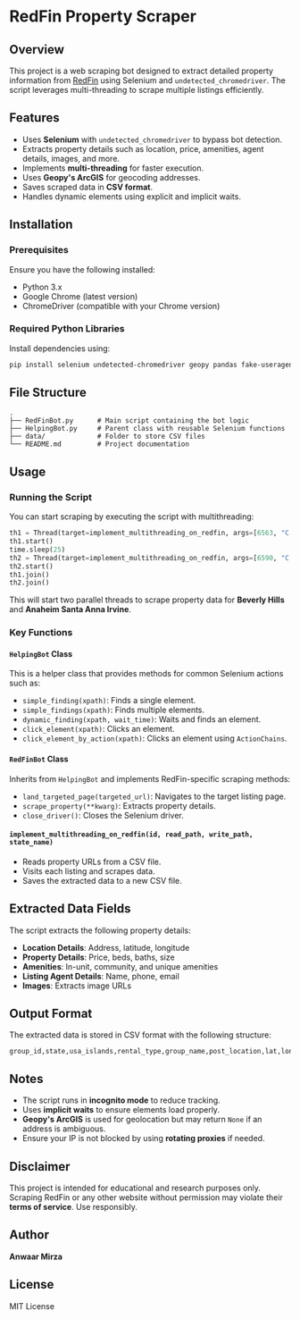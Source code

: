 # RedFin Property Scraper

## Overview
This project is a web scraping bot designed to extract detailed property information from [RedFin](https://www.redfin.com/) using Selenium and `undetected_chromedriver`. The script leverages multi-threading to scrape multiple listings efficiently.

## Features
- Uses **Selenium** with `undetected_chromedriver` to bypass bot detection.
- Extracts property details such as location, price, amenities, agent details, images, and more.
- Implements **multi-threading** for faster execution.
- Uses **Geopy's ArcGIS** for geocoding addresses.
- Saves scraped data in **CSV format**.
- Handles dynamic elements using explicit and implicit waits.

## Installation

### Prerequisites
Ensure you have the following installed:
- Python 3.x
- Google Chrome (latest version)
- ChromeDriver (compatible with your Chrome version)

### Required Python Libraries
Install dependencies using:

```sh
pip install selenium undetected-chromedriver geopy pandas fake-useragent webdriver-manager
```

## File Structure
```
.
├── RedFinBot.py      # Main script containing the bot logic
├── HelpingBot.py     # Parent class with reusable Selenium functions
├── data/             # Folder to store CSV files
└── README.md         # Project documentation
```

## Usage

### Running the Script
You can start scraping by executing the script with multithreading:

```python
th1 = Thread(target=implement_multithreading_on_redfin, args=[6563, "C:\\Users\\anwaa\\Downloads\\11 file links Redfin\\Beverly Hills.csv", "./RedfinData/Beverly Hills.csv", "Beverly Hills"])
th1.start()
time.sleep(25)
th2 = Thread(target=implement_multithreading_on_redfin, args=[6590, "C:\\Users\\anwaa\\Downloads\\11 file links Redfin\\Anaheim Santa Anna Irvine.csv", "./RedfinData/Anaheim Santa Anna Irvine.csv", "Anaheim Santa Anna Irvine"])
th2.start()
th1.join()
th2.join()
```

This will start two parallel threads to scrape property data for **Beverly Hills** and **Anaheim Santa Anna Irvine**.

### Key Functions

#### `HelpingBot` Class
This is a helper class that provides methods for common Selenium actions such as:
- `simple_finding(xpath)`: Finds a single element.
- `simple_findings(xpath)`: Finds multiple elements.
- `dynamic_finding(xpath, wait_time)`: Waits and finds an element.
- `click_element(xpath)`: Clicks an element.
- `click_element_by_action(xpath)`: Clicks an element using `ActionChains`.

#### `RedFinBot` Class
Inherits from `HelpingBot` and implements RedFin-specific scraping methods:
- `land_targeted_page(targeted_url)`: Navigates to the target listing page.
- `scrape_property(**kwarg)`: Extracts property details.
- `close_driver()`: Closes the Selenium driver.

#### `implement_multithreading_on_redfin(id, read_path, write_path, state_name)`
- Reads property URLs from a CSV file.
- Visits each listing and scrapes data.
- Saves the extracted data to a new CSV file.

## Extracted Data Fields
The script extracts the following property details:
- **Location Details**: Address, latitude, longitude
- **Property Details**: Price, beds, baths, size
- **Amenities**: In-unit, community, and unique amenities
- **Listing Agent Details**: Name, phone, email
- **Images**: Extracts image URLs

## Output Format
The extracted data is stored in CSV format with the following structure:

```
group_id,state,usa_islands,rental_type,group_name,post_location,lat,lon,property_price,property_beds,property_baths,sleeps,size,group_desc,total_reviews,attendees,in_unit_amenities,community_ammenities,uniques_amenities,amenities_dropdown,host_name,host_phone_number,host_email,images,user_id,post_link
```

## Notes
- The script runs in **incognito mode** to reduce tracking.
- Uses **implicit waits** to ensure elements load properly.
- **Geopy's ArcGIS** is used for geolocation but may return `None` if an address is ambiguous.
- Ensure your IP is not blocked by using **rotating proxies** if needed.

## Disclaimer
This project is intended for educational and research purposes only. Scraping RedFin or any other website without permission may violate their **terms of service**. Use responsibly.

## Author
**Anwaar Mirza**

## License
MIT License

